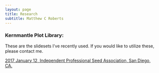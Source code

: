```yaml
---
layout: page
title: Research
subtitle: Matthew C Roberts
---
```


### Kernmantle Plot Library:

These are the slidesets I've recently used. If you would like to utilize these, please contact me.

[2017 January 12, Independent Professional Seed Association, San Diego, CA.](../img/slides/20170112-www.pdf)